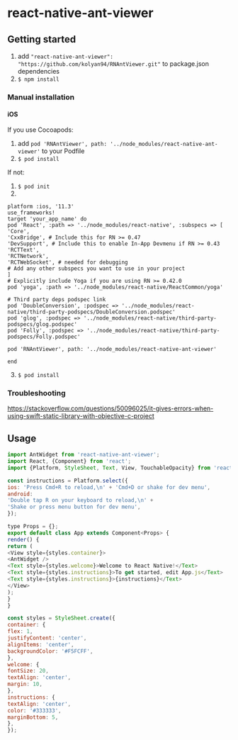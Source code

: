 
# react-native-ant-viewer

## Getting started

1. add  `"react-native-ant-viewer": "https://github.com/kolyan94/RNAntViewer.git"` to package.json dependencies
2. `$ npm install`


### Manual installation

#### iOS

If you use Cocoapods: 
1. add  `pod 'RNAntViewer', path: '../node_modules/react-native-ant-viewer'` to your Podfile
2. `$ pod install`

If not:

1. `$ pod init`
2. 
```
platform :ios, '11.3'
use_frameworks!
target 'your_app_name' do
pod 'React', :path => '../node_modules/react-native', :subspecs => [
'Core',
'CxxBridge', # Include this for RN >= 0.47
'DevSupport', # Include this to enable In-App Devmenu if RN >= 0.43
'RCTText',
'RCTNetwork',
'RCTWebSocket', # needed for debugging
# Add any other subspecs you want to use in your project
]
# Explicitly include Yoga if you are using RN >= 0.42.0
pod 'yoga', :path => '../node_modules/react-native/ReactCommon/yoga'

# Third party deps podspec link
pod 'DoubleConversion', :podspec => '../node_modules/react-native/third-party-podspecs/DoubleConversion.podspec'
pod 'glog', :podspec => '../node_modules/react-native/third-party-podspecs/glog.podspec'
pod 'Folly', :podspec => '../node_modules/react-native/third-party-podspecs/Folly.podspec'

pod 'RNAntViewer', path: '../node_modules/react-native-ant-viewer'

end
```
3. `$ pod install`

### Troubleshooting 
https://stackoverflow.com/questions/50096025/it-gives-errors-when-using-swift-static-library-with-objective-c-project


## Usage
```javascript
import AntWidget from 'react-native-ant-viewer';
import React, {Component} from 'react';
import {Platform, StyleSheet, Text, View, TouchableOpacity} from 'react-native';

const instructions = Platform.select({
ios: 'Press Cmd+R to reload,\n' + 'Cmd+D or shake for dev menu',
android:
'Double tap R on your keyboard to reload,\n' +
'Shake or press menu button for dev menu',
});

type Props = {};
export default class App extends Component<Props> {
render() {
return (
<View style={styles.container}>
<AntWidget />
<Text style={styles.welcome}>Welcome to React Native!</Text>
<Text style={styles.instructions}>To get started, edit App.js</Text>
<Text style={styles.instructions}>{instructions}</Text>
</View>
);
}
}

const styles = StyleSheet.create({
container: {
flex: 1,
justifyContent: 'center',
alignItems: 'center',
backgroundColor: '#F5FCFF',
},
welcome: {
fontSize: 20,
textAlign: 'center',
margin: 10,
},
instructions: {
textAlign: 'center',
color: '#333333',
marginBottom: 5,
},
});
```
  
